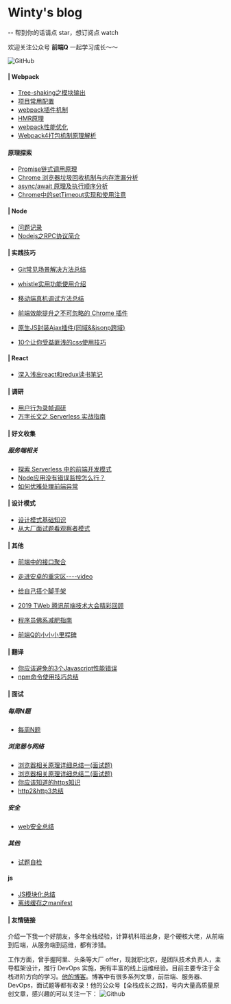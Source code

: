 # Winty's blog
-- 帮到你的话请点 star，想订阅点 watch

欢迎关注公众号 **前端Q** 一起学习成长～～

![GitHub](https://raw.githubusercontent.com/LuckyWinty/blog/master/images/qrcode/%E4%BA%8C%E7%BB%B4%E7%A0%81%E7%BE%8E%E5%8C%96%202.png)

#### | Webpack
+ [Tree-shaking之模块输出](https://github.com/LuckyWinty/blog/issues/1)
+ [项目常用配置](https://github.com/LuckyWinty/blog/blob/master/markdown/%E9%A1%B9%E7%9B%AE%E5%B8%B8%E7%94%A8%E9%85%8D%E7%BD%AE.md)
+ [webpack插件机制](https://github.com/LuckyWinty/blog/blob/master/markdown/webpack%E6%8F%92%E4%BB%B6%E6%9C%BA%E5%88%B6.md)
+ [HMR原理](https://github.com/LuckyWinty/blog/blob/master/markdown/webpack/HMR%E5%8E%9F%E7%90%86.md)
+ [webpack性能优化](https://github.com/LuckyWinty/blog/blob/master/markdown/webpack/Webpack%E6%80%A7%E8%83%BD%E4%BC%98%E5%8C%96.md)
+ [Webpack4打包机制原理解析](https://github.com/LuckyWinty/blog/blob/master/markdown/webpack/Webpack4%E6%89%93%E5%8C%85%E6%9C%BA%E5%88%B6%E5%8E%9F%E7%90%86%E8%A7%A3%E6%9E%90.md)

#### 原理探索
+ [Promise链式调用原理](https://github.com/LuckyWinty/blog/issues/3)
+ [Chrome 浏览器垃圾回收机制与内存泄漏分析](https://github.com/LuckyWinty/blog/blob/master/markdown/Q%26A/Chrome%20%E6%B5%8F%E8%A7%88%E5%99%A8%E5%9E%83%E5%9C%BE%E5%9B%9E%E6%94%B6%E6%9C%BA%E5%88%B6%E4%B8%8E%E5%86%85%E5%AD%98%E6%B3%84%E6%BC%8F%E5%88%86%E6%9E%90.md)
+ [async/await 原理及执行顺序分析](https://github.com/LuckyWinty/blog/blob/master/markdown/Promise/async-await%E5%8E%9F%E7%90%86%E8%A7%A3%E6%9E%90.md)
+ [Chrome中的setTimeout实现和使用注意](https://github.com/LuckyWinty/blog/blob/master/markdown/Q%26A/Chrome%E6%B5%8F%E8%A7%88%E5%99%A8setTimeout%E5%AE%9E%E7%8E%B0%E5%8E%9F%E7%90%86%E5%92%8C%E4%BD%BF%E7%94%A8%E6%B3%A8%E6%84%8F.md)
#### | Node
+ [问题记录](https://github.com/LuckyWinty/blog/blob/master/markdown/node/%E9%97%AE%E9%A2%98%E8%AE%B0%E5%BD%95.md)
+ [Nodejs之RPC协议简介](https://github.com/LuckyWinty/blog/blob/master/markdown/node/Nodejs%E4%B9%8BRPC%E5%8D%8F%E8%AE%AE%E7%AE%80%E4%BB%8B.md)

#### | 实践技巧
+ [Git常见场景解决方法总结](https://github.com/LuckyWinty/blog/blob/master/markdown/tool/Git%E5%B8%B8%E8%A7%81%E5%9C%BA%E6%99%AF%E8%A7%A3%E5%86%B3%E6%96%B9%E6%B3%95%E6%80%BB%E7%BB%93.md)
+ [whistle实用功能使用介绍](https://github.com/LuckyWinty/blog/blob/master/markdown/tool/whistle%E5%AE%9E%E7%94%A8%E5%8A%9F%E8%83%BD%E4%BD%BF%E7%94%A8%E4%BB%8B%E7%BB%8D.md)
+ [移动端真机调试方法总结](https://github.com/LuckyWinty/blog/blob/master/markdown/other/%E7%A7%BB%E5%8A%A8%E7%AB%AF%E7%9C%9F%E6%9C%BA%E8%B0%83%E8%AF%95%E6%96%B9%E6%B3%95%E6%80%BB%E7%BB%93.md)
+ [前端效能提升之不可忽略的 Chrome 插件](https://github.com/LuckyWinty/blog/blob/master/markdown/other/%E5%89%8D%E7%AB%AF%E6%95%88%E8%83%BD%E6%8F%90%E5%8D%87%E4%B9%8B%E4%B8%8D%E5%8F%AF%E5%BF%BD%E7%95%A5%E7%9A%84%20Chrome%20%E6%8F%92%E4%BB%B6.md)
+ [原生JS封装Ajax插件(同域&&jsonp跨域)](https://github.com/LuckyWinty/blog/blob/master/markdown/network/%E5%8E%9F%E7%94%9FJS%E5%B0%81%E8%A3%85Ajax%E6%8F%92%E4%BB%B6(%E5%90%8C%E5%9F%9F%26%26jsonp%E8%B7%A8%E5%9F%9F).md)

+ [10个让你受益匪浅的css使用技巧](https://github.com/LuckyWinty/blog/blob/master/markdown/css/10%E4%B8%AA%E8%AE%A9%E4%BD%A0%E5%8F%97%E7%9B%8A%E5%8C%AA%E6%B5%85%E7%9A%84css%E4%BD%BF%E7%94%A8%E6%8A%80%E5%B7%A7.md)

#### | React
+ [深入浅出react和redux读书笔记](https://github.com/LuckyWinty/blog/blob/master/markdown/react/react%E5%AD%A6%E4%B9%A0.md)

#### | 调研
+ [用户行为录帧调研](https://github.com/LuckyWinty/blog/blob/master/markdown/other/%E7%94%A8%E6%88%B7%E8%A1%8C%E4%B8%BA%E5%B8%A7%E8%AE%B0%E5%BD%95.md)
+ [万字长文之 Serverless 实战指南](https://github.com/LuckyWinty/blog/blob/master/markdown/serverless/%E4%B8%87%E5%AD%97%E9%95%BF%E6%96%87%E4%B9%8B%20Serverless%20%E5%AE%9E%E6%88%98%E6%8C%87%E5%8D%97.md)

#### | 好文收集
##### 服务端相关
+ [探索 Serverless 中的前端开发模式](https://juejin.im/post/5cdc3dc2e51d453b6c1d9d3a)
+ [Node应用没有错误监控怎么行？](https://mp.weixin.qq.com/s/P8zP0j6hzo1KOcPnZwE8UQ)
+ [如何优雅处理前端异常](https://github.com/LuckyWinty/blog/blob/master/markdown/other/%E5%A6%82%E4%BD%95%E4%BC%98%E9%9B%85%E5%A4%84%E7%90%86%E5%89%8D%E7%AB%AF%E5%BC%82%E5%B8%B8.md)

#### | 设计模式
+ [设计模式基础知识](https://github.com/LuckyWinty/blog/blob/master/markdown/%20designPatterns/%E8%AE%BE%E8%AE%A1%E6%A8%A1%E5%BC%8F%E5%9F%BA%E7%A1%80%E7%9F%A5%E8%AF%86.md)
+ [从大厂面试题看观察者模式](https://github.com/LuckyWinty/blog/blob/master/markdown/%20designPatterns/%E4%BB%8E%E5%A4%A7%E5%8E%82%E9%9D%A2%E8%AF%95%E9%A2%98%E7%9C%8B%E8%A7%82%E5%AF%9F%E8%80%85%E6%A8%A1%E5%BC%8F.md)

#### | 其他
+ [前端中的接口聚合](https://github.com/LuckyWinty/blog/blob/master/markdown/other/%E5%89%8D%E7%AB%AF%E4%B8%AD%E7%9A%84%E6%8E%A5%E5%8F%A3%E8%81%9A%E5%90%88.md)
+ [走进安卓的重灾区----video](https://github.com/LuckyWinty/blog/blob/master/markdown/other/%E8%B5%B0%E8%BF%9B%E5%AE%89%E5%8D%93%E7%9A%84%E9%87%8D%E7%81%BE%E5%8C%BA---video.md)
+ [给自己搭个脚手架](https://github.com/LuckyWinty/blog/blob/master/markdown/other/%E7%BB%99%E8%87%AA%E5%B7%B1%E6%90%AD%E4%B8%AA%E8%84%9A%E6%89%8B%E6%9E%B6.md)

+ [2019 TWeb 腾讯前端技术大会精彩回顾](https://github.com/LuckyWinty/blog/blob/master/markdown/tweb/2019%20TWeb%20%E8%85%BE%E8%AE%AF%E5%89%8D%E7%AB%AF%E6%8A%80%E6%9C%AF%E5%A4%A7%E4%BC%9A%E7%B2%BE%E5%BD%A9%E5%9B%9E%E9%A1%BE.md)

+ [程序员佛系减肥指南](https://github.com/LuckyWinty/blog/blob/master/markdown/other/%E7%A8%8B%E5%BA%8F%E5%91%98%E4%BD%9B%E7%B3%BB%E5%87%8F%E8%82%A5%E6%8C%87%E5%8D%97.md)
+ [前端Q的小小小里程碑](https://github.com/LuckyWinty/blog/blob/master/markdown/other/%E5%89%8D%E7%AB%AFQ%E7%9A%84%E5%B0%8F%E5%B0%8F%E5%B0%8F%E9%87%8C%E7%A8%8B%E7%A2%91.md)

#### | 翻译
+ [你应该避免的3个Javascript性能错误](https://github.com/LuckyWinty/blog/issues/2)
+ [npm命令使用技巧总结](https://github.com/LuckyWinty/blog/blob/master/markdown/translate/NPM%E5%91%BD%E4%BB%A4%E4%BD%BF%E7%94%A8%E6%8A%80%E5%B7%A7.md)

#### | 面试
##### 每周N题
+ [每周N题](https://github.com/LuckyWinty/fe-weekly-questions)

##### 浏览器与网络
+ [浏览器相关原理详细总结一(面试题)](https://github.com/LuckyWinty/blog/blob/master/markdown/Q%26A/%E6%B5%8F%E8%A7%88%E5%99%A8%E7%9B%B8%E5%85%B3%E5%8E%9F%E7%90%86%E8%AF%A6%E7%BB%86%E6%80%BB%E7%BB%93%E4%B8%80(%E9%9D%A2%E8%AF%95%E9%A2%98).md)
+ [浏览器相关原理详细总结二(面试题)](https://github.com/LuckyWinty/blog/blob/master/markdown/Q%26A/%E6%B5%8F%E8%A7%88%E5%99%A8%E7%9B%B8%E5%85%B3%E5%8E%9F%E7%90%86%E8%AF%A6%E7%BB%86%E6%80%BB%E7%BB%93%E4%BA%8C(%E9%9D%A2%E8%AF%95%E9%A2%98).md)
+ [你应该知道的https知识](https://github.com/LuckyWinty/blog/blob/master/markdown/network/%E4%BD%A0%E5%BA%94%E8%AF%A5%E7%9F%A5%E9%81%93%E7%9A%84https%E7%9F%A5%E8%AF%86.md)
+ [http2&http3总结](https://github.com/LuckyWinty/blog/blob/master/markdown/network/http2%26http3%E6%80%BB%E7%BB%93.md)

##### 安全
+ [web安全总结](https://github.com/LuckyWinty/blog/blob/master/markdown/other/web%E5%AE%89%E5%85%A8%E6%80%BB%E7%BB%93.md)

##### 其他
+ [试题自检](https://github.com/LuckyWinty/blog/blob/master/markdown/Q%26A/%E8%AF%95%E9%A2%98%E8%87%AA%E6%A3%80.md)
#### js
+ [JS模块化总结](https://github.com/LuckyWinty/blog/blob/master/markdown/other/JS%E6%A8%A1%E5%9D%97%E5%8C%96%E6%80%BB%E7%BB%93.md)
+ [离线缓存之manifest](https://github.com/LuckyWinty/blog/blob/master/markdown/other/%E7%A6%BB%E7%BA%BF%E7%BC%93%E5%AD%98%E4%B9%8Bmanifest.md)

#### | 友情链接

介绍一下我一个好朋友，多年全栈经验，计算机科班出身，是个硬核大佬，从前端到后端，从服务端到运维，都有涉猎。

工作方面，曾手握阿里、头条等大厂 offer，现就职北京，是团队技术负责人，主导框架设计，推行 DevOps 实施，拥有丰富的线上运维经验。目前主要专注于全栈进阶方向的学习。[他的博客](https://shanyue.tech)。博客中有很多系列文章，前后端、服务器、DevOps，面试题等都有收录！他的公众号【全栈成长之路】，号内大量高质量原创文章，感兴趣的可以关注一下：
![Github](https://raw.githubusercontent.com/LuckyWinty/blog/master/images/qrcode/WechatIMG8142.jpeg)